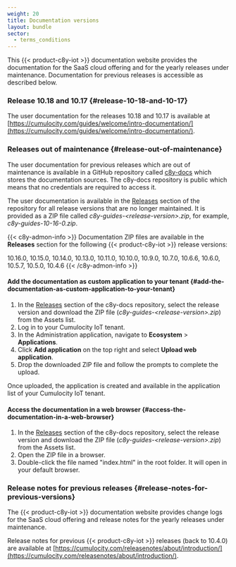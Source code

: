 ```yaml
---
weight: 20
title: Documentation versions
layout: bundle
sector:
  - terms_conditions
---
```


This {{< product-c8y-iot >}} documentation website provides the documentation for the SaaS cloud offering and for the yearly releases under maintenance. Documentation for previous releases is accessible as described below.

### Release 10.18 and 10.17 {#release-10-18-and-10-17}

The user documentation for the releases 10.18 and 10.17 is available at [https://cumulocity.com/guides/welcome/intro-documentation/](https://cumulocity.com/guides/welcome/intro-documentation/).

### Releases out of maintenance {#release-out-of-maintenance}

The user documentation for previous releases which are out of maintenance is available in a  GitHub repository called [c8y-docs](https://github.com/SoftwareAG/c8y-docs) which stores the documentation sources. The c8y-docs repository is public which means that no credentials are required to access it.

The user documentation is available in the [Releases](https://github.com/SoftwareAG/c8y-docs/releases) section of the repository for all release versions that are no longer maintained. It is provided as a ZIP file called *c8y-guides-&lt;release-version&gt;.zip*, for example, *c8y-guides-10-16-0.zip*.

{{< c8y-admon-info >}}
Documentation ZIP files are available in the **Releases** section for the following {{< product-c8y-iot >}} release versions:

10.16.0, 10.15.0, 10.14.0, 10.13.0, 10.11.0, 10.10.0, 10.9.0, 10.7.0, 10.6.6, 10.6.0, 10.5.7, 10.5.0, 10.4.6
{{< /c8y-admon-info >}}

#### Add the documentation as custom application to your tenant {#add-the-documentation-as-custom-application-to-your-tenant}

1. In the [Releases](https://github.com/SoftwareAG/c8y-docs/releases) section of the c8y-docs repository, select the release version and download the ZIP file (*c8y-guides-&lt;release-version&gt;.zip*) from the Assets list.
2. Log in to your Cumulocity IoT tenant.
3. In the Administration application, navigate to **Ecosystem** > **Applications**.
4. Click **Add application** on the top right and select **Upload web application**.
5. Drop the downloaded ZIP file and follow the prompts to complete the upload.

Once uploaded, the application is created and available in the application list of your Cumulocity IoT tenant.

#### Access the documentation in a web browser {#access-the-documentation-in-a-web-browser}

1. In the [Releases](https://github.com/SoftwareAG/c8y-docs/releases) section of the c8y-docs repository, select the release version and download the ZIP file (*c8y-guides-&lt;release-version&gt;.zip*) from the Assets list.
2. Open the ZIP file in a browser.
3. Double-click the file named "index.html" in the root folder. It will open in your default browser.

### Release notes for previous releases {#release-notes-for-previous-versions}

The {{< product-c8y-iot >}} documentation website provides change logs for the SaaS cloud offering and release notes for the yearly releases under maintenance.

Release notes for previous {{< product-c8y-iot >}} releases (back to 10.4.0) are available at [https://cumulocity.com/releasenotes/about/introduction/](https://cumulocity.com/releasenotes/about/introduction/).
